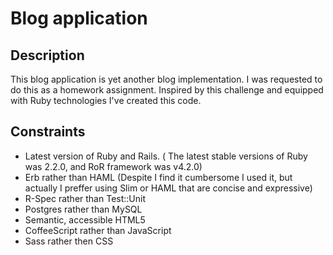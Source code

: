 Blog application
================

Description
-----------

This blog application is yet another blog implementation. I was requested to do this as a homework assignment. Inspired by this challenge and equipped with Ruby technologies I've created this code.

Constraints
-----------

* Latest version of Ruby and Rails. ( The latest stable versions of Ruby was 2.2.0, and RoR framework was v4.2.0)
* Erb rather than HAML (Despite I find it cumbersome I used it, but actually I preffer using Slim or HAML that are concise and expressive)
* R-Spec rather than Test::Unit
* Postgres rather than MySQL
* Semantic, accessible HTML5
* CoffeeScript rather than JavaScript
* Sass rather then CSS
